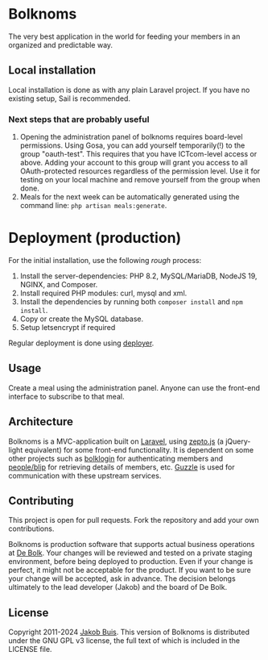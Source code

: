# Bolknoms
The very best application in the world for feeding your members in an organized and predictable way.

## Local installation
Local installation is done as with any plain Laravel project. If you have no existing setup, Sail is recommended.

### Next steps that are probably useful
1. Opening the administration panel of bolknoms requires board-level permissions. Using Gosa, you can add yourself temporarily(!) to the group "oauth-test". This requires that you have ICTcom-level access or above. Adding your account to this group will grant you access to all OAuth-protected resources regardless of the permission level. Use it for testing on your local machine and remove yourself from the group when done.
1. Meals for the next week can be automatically generated using the command line: `php artisan meals:generate`.

# Deployment (production)
For the initial installation, use the following *rough* process:

1. Install the server-dependencies: PHP 8.2, MySQL/MariaDB, NodeJS 19, NGINX, and Composer.
1. Install required PHP modules: curl, mysql and xml.
1. Install the dependencies by running both `composer install` and `npm install`.
1. Copy or create the MySQL database.
1. Setup letsencrypt if required

Regular deployment is done using [deployer](https://deployer.org/).

## Usage
Create a meal using the administration panel. Anyone can use the front-end interface to subscribe to that meal.

## Architecture
Bolknoms is a MVC-application built on [Laravel](http://laravel.com/), using [zepto.js](http://zeptojs.com/) (a jQuery-light equivalent) for some front-end functionality. It is dependent on some other projects such as [bolklogin](https://auth.debolk.nl/) for authenticating members and [people/blip](https://people.debolk.nl/) for retrieving details of members, etc. [Guzzle](guzzlephp.org) is used for communication with these upstream services.

## Contributing
This project is open for pull requests. Fork the repository and add your own contributions.

Bolknoms is production software that supports actual business operations at [De Bolk](http://www.debolk.nl). Your changes will be reviewed and tested on a private staging environment, before being deployed to production. Even if your change is perfect, it might not be acceptable for the product. If you want to be sure your change will be accepted, ask in advance. The decision belongs ultimately to the lead developer (Jakob) and the board of De Bolk.

## License
Copyright 2011-2024 [Jakob Buis](http://www.jakobbuis.com). This version of Bolknoms is distributed under the GNU GPL v3 license, the full text of which is included in the LICENSE file.
